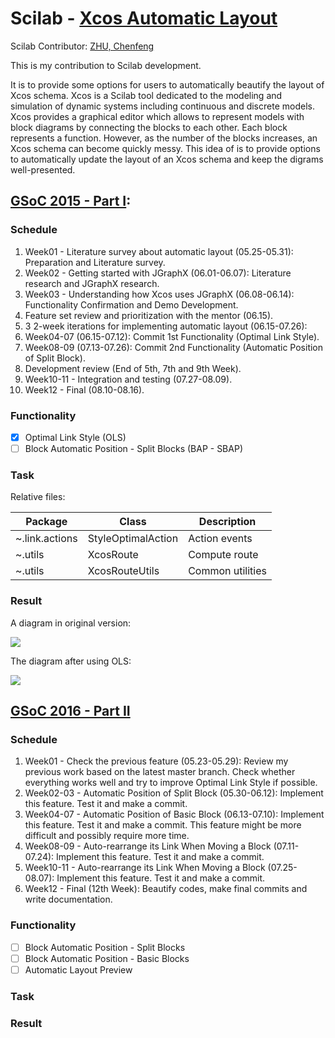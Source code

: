 Scilab - [Xcos Automatic Layout](http://wiki.scilab.org/Contributor%20-%20Xcos%20automatic%20layout)
===============================

Scilab Contributor: [ZHU, Chenfeng](http://about.me/zhuchenfeng)

This is my contribution to Scilab development.

It is to provide some options for users to automatically beautify the layout of Xcos schema.
Xcos is a Scilab tool dedicated to the modeling and simulation of dynamic systems including continuous and discrete models. Xcos provides a graphical editor which allows to represent models with block diagrams by connecting the blocks to each other. Each block represents a function. However, as the number of the blocks increases, an Xcos schema can become quickly messy. This idea of is to provide options to automatically update the layout of an Xcos schema and keep the digrams well-presented.

## [GSoC 2015 - Part I](http://www.google-melange.com/gsoc/project/details/google/gsoc2015/zhuchenfeng/5724160613416960):

### Schedule

1. Week01 - Literature survey about automatic layout (05.25-05.31): Preparation and Literature survey.
2. Week02 - Getting started with JGraphX (06.01-06.07): Literature research and JGraphX research.
3. Week03 - Understanding how Xcos uses JGraphX (06.08-06.14): Functionality Confirmation and Demo Development.
4. Feature set review and prioritization with the mentor (06.15).
5. 3 2-week iterations for implementing automatic layout (06.15-07.26):
 1. Week04-07 (06.15-07.12): Commit 1st Functionality (Optimal Link Style).
 2. Week08-09 (07.13-07.26): Commit 2nd Functionality (Automatic Position of Split Block).
6. Development review (End of 5th, 7th and 9th Week).
7. Week10-11 - Integration and testing (07.27-08.09).
8. Week12 - Final (08.10-08.16).

### Functionality

- [x] Optimal Link Style (OLS)
- [ ] Block Automatic Position - Split Blocks (BAP - SBAP)

### Task

Relative files:

| Package  | Class | Description |
| -------------- | ------------------ | ------------- |
| ~.link.actions | StyleOptimalAction | Action events |
| ~.utils  | XcosRoute  | Compute route |
| ~.utils  | XcosRouteUtils  | Common utilities |

### Result

A diagram in original version:

![](https://github.com/sampig/Scilab-XcosAutomaticLayout/blob/master/resources/images/OLS01.png?raw=true)

The diagram after using OLS:

![](https://github.com/sampig/Scilab-XcosAutomaticLayout/blob/master/resources/images/OLS02.png?raw=true)


## [GSoC 2016 - Part II](https://summerofcode.withgoogle.com/projects/#6654261857353728)

### Schedule

1. Week01 - Check the previous feature (05.23-05.29): Review my previous work based on the latest master branch. Check whether everything works well and try to improve Optimal Link Style if possible.
2. Week02-03 - Automatic Position of Split Block (05.30-06.12): Implement this feature. Test it and make a commit.
3. Week04-07 - Automatic Position of Basic Block (06.13-07.10): Implement this feature. Test it and make a commit. This feature might be more difficult and possibly require more time.
4. Week08-09 - Auto-rearrange its Link When Moving a Block (07.11-07.24): Implement this feature. Test it and make a commit.
5. Week10-11 - Auto-rearrange its Link When Moving a Block (07.25-08.07): Implement this feature. Test it and make a commit.
6. Week12 - Final (12th Week): Beautify codes, make final commits and write documentation.

### Functionality

- [ ] Block Automatic Position - Split Blocks
- [ ] Block Automatic Position - Basic Blocks
- [ ] Automatic Layout Preview

### Task


### Result



